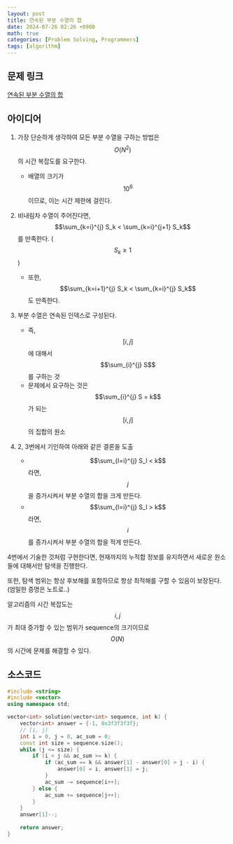 ```yaml
---
layout: post
title: 연속된 부분 수열의 합
date: 2024-07-26 02:26 +0900
math: true
categories: [Problem Solving, Programmers]
tags: [algorithm]
---
```




## 문제 링크

[연속된 부분 수열의 합](https://school.programmers.co.kr/learn/courses/30/lessons/178870)



## 아이디어

1. 가장 단순하게 생각하여 모든 부분 수열을 구하는 방법은 $$O(N^2)$$ 의 시간 복잡도를 요구한다.
   * 배열의 크기가 $$10^6$$ 이므로, 이는 시간 제한에 걸린다.

2. 비내림차 수열이 주어진다면, $$\sum_{k=i}^{j} S_k < \sum_{k=i}^{j+1} S_k$$ 를 만족한다. ($$S_k \ge 1$$)
   * 또한, $$\sum_{k=i+1}^{j} S_k < \sum_{k=i}^{j} S_k$$ 도 만족한다.

3. 부분 수열은 연속된 인덱스로 구성된다.
   * 즉,  $$[i, j]$$ 에 대해서 $$\sum_{i}^{j} S$$ 를 구하는 것
   * 문제에서 요구하는 것은 $$\sum_{i}^{j} S = k$$ 가 되는 $$[i, j]$$의 집합의 원소
4. 2, 3번에서 기인하여 아래와 같은 결론을 도출
   * $$\sum_{l=i}^{j} S_l < k$$ 라면, $$j$$ 을 증가시켜서 부분 수열의 합을 크게 만든다.
   * $$\sum_{l=i}^{j} S_l > k$$ 라면, $$i$$ 를 증가시켜서 부분 수열의 합을 적게 만든다.



4번에서 기술한 것처럼 구현한다면, 현재까지의 누적합 정보를 유지하면서 새로운 원소들에 대해서만 탐색을 진행한다.

또한, 탐색 범위는 항상 후보해를 포함하므로 항상 최적해를 구할 수 있음이 보장된다. (엄밀한 증명은 노트로..)

알고리즘의 시간 복잡도는 $$i, j$$ 가 최대 증가할 수 있는 범위가 sequence의 크기이므로 $$O(N)$$ 의 시간에 문제를 해결할 수 있다.



## 소스코드

```c++
#include <string>
#include <vector>
using namespace std;

vector<int> solution(vector<int> sequence, int k) {
    vector<int> answer = {-1, 0x3f3f3f3f};
    // [i, j)
    int i = 0, j = 0, ac_sum = 0;
    const int size = sequence.size();
    while (j <= size) {
        if (i < j && ac_sum >= k) {
            if (ac_sum == k && answer[1] - answer[0] > j - i) {
                answer[0] = i, answer[1] = j;
            }
            ac_sum -= sequence[i++];
        } else {
            ac_sum += sequence[j++];
        }
    }
    answer[1]--;
    
    return answer;
}
```

